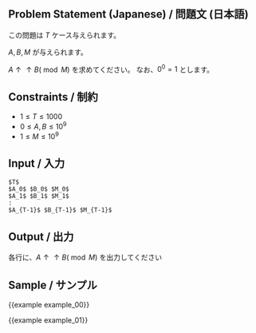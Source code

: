 Problem Statement (Japanese) / 問題文 (日本語)
---------

この問題は $T$ ケース与えられます。

$A, B, M$ が与えられます。

${A \uparrow \uparrow B} (\bmod M)$ を求めてください。
なお、$0^0 = 1$ とします。

Constraints / 制約
---------

- $1 \leq T \leq 1000$
- $0 \leq A, B \leq 10^9$
- $1 \leq M \leq 10^9$

Input / 入力
---------

```
$T$
$A_0$ $B_0$ $M_0$
$A_1$ $B_1$ $M_1$
:
$A_{T-1}$ $B_{T-1}$ $M_{T-1}$
```

Output / 出力
---------

各行に、${A \uparrow \uparrow B} (\bmod M)$ を出力してください

Sample / サンプル
---------

{{example example_00}}

{{example example_01}}
